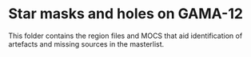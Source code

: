 # Star masks and holes on GAMA-12

This folder contains the region files and MOCS that aid identification of artefacts and
missing sources in the masterlist.


